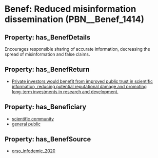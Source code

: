 # Benef: __Reduced misinformation dissemination__ (PBN__Benef_1414)

## Property: has_BenefDetails

Encourages responsible sharing of accurate information, decreasing the spread of misinformation and false claims.

## Property: has_BenefReturn

* [Private investors would benefit from improved public trust in scientific information, reducing potential reputational damage and promoting long-term investments in research and development.](../BenefReturn/PBN__BenefReturn_1605)

## Property: has_Beneficiary

* [scientific community](../Stakeholder/PBN__Stakeholder_348)
* [general public](../Stakeholder/PBN__Stakeholder_29)

## Property: has_BenefSource

* [orso_infodemic_2020](../Article/PBN__Article_299)

